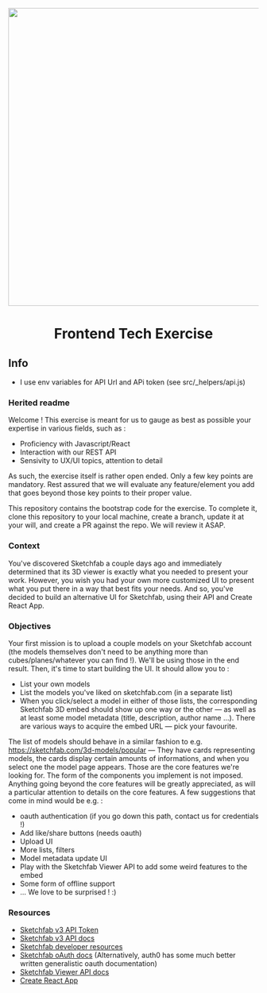 <p align="center"><img src="https://static.sketchfab.com/img/press/logos/logo-sketchfab-grey.png" width="600" /></p>
<h1 align="center">Frontend Tech Exercise</h1>

<h2>Info</h2>

 - I use env variables for API Url and APi token (see src/_helpers/api.js)


### Herited readme

Welcome ! This exercise is meant for us to gauge as best as possible your expertise in various fields, such as :

- Proficiency with Javascript/React
- Interaction with our REST API
- Sensivity to UX/UI topics, attention to detail

As such, the exercise itself is rather open ended. Only a few key points are mandatory. Rest assured that we will evaluate any feature/element you add that goes beyond those key points to their proper value.

This repository contains the bootstrap code for the exercise. To complete it, clone this repository to your local machine, create a branch, update it at your will, and create a PR against the repo. We will review it ASAP.

### Context

You've discovered Sketchfab a couple days ago and immediately determined that its 3D viewer is exactly what you needed to present your work. However, you wish you had your own more customized UI to present what you put there in a way that best fits your needs. And so, you've decided to build an alternative UI for Sketchfab, using their API and Create React App.

### Objectives

Your first mission is to upload a couple models on your Sketchfab account (the models themselves don't need to be anything more than cubes/planes/whatever you can find !). We'll be using those in the end result. Then, it's time to start building the UI. It should allow you to :

- List your own models
- List the models you've liked on sketchfab.com (in a separate list)
- When you click/select a model in either of those lists, the corresponding Sketchfab 3D embed should show up one way or the other — as well as at least some model metadata (title, description, author name ...). There are various ways to acquire the embed URL — pick your favourite.

The list of models should behave in a similar fashion to e.g. https://sketchfab.com/3d-models/popular — They have cards representing models, the cards display certain amounts of informations, and when you select one the model page appears. Those are the core features we're looking for. The form of the components you implement is not imposed. Anything going beyond the core features will be greatly appreciated, as will a particular attention to details on the core features. A few suggestions that come in mind would be e.g. :

- oauth authentication (if you go down this path, contact us for credentials !)
- Add like/share buttons (needs oauth)
- Upload UI
- More lists, filters
- Model metadata update UI
- Play with the Sketchfab Viewer API to add some weird features to the embed
- Some form of offline support
- ... We love to be surprised ! :)

### Resources

- [Sketchfab v3 API Token](https://sketchfab.com/settings/password)
- [Sketchfab v3 API docs](https://docs.sketchfab.com/data-api/v3/index.html)
- [Sketchfab developer resources](https://sketchfab.com/developers)
- [Sketchfab oAuth docs](https://sketchfab.com/developers/oauth) (Alternatively, auth0 has some much better written generalistic oauth documentation)
- [Sketchfab Viewer API docs](https://sketchfab.com/developers/viewer)
- [Create React App](https://github.com/facebook/create-react-app)
